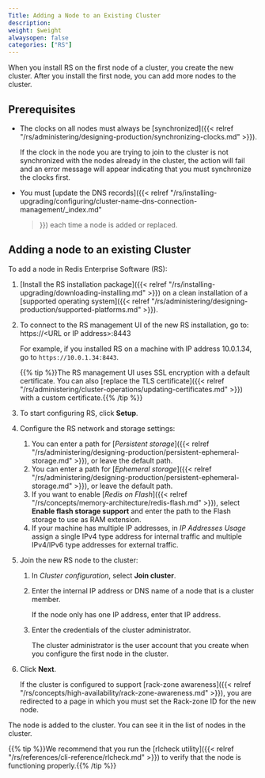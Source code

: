 ```yaml
---
Title: Adding a Node to an Existing Cluster
description: 
weight: $weight
alwaysopen: false
categories: ["RS"]
---
```

When you install RS on the first node of a cluster, you create the new cluster.
After you install the first node, you can add more nodes to the cluster.

## Prerequisites

- The clocks on all nodes must always be [synchronized]({{< relref
    "/rs/administering/designing-production/synchronizing-clocks.md" >}}).

    If the clock in the node you are trying to join to the cluster is not
    synchronized with the nodes already in the cluster, the action will fail
    and an error message will appear indicating that you must synchronize
    the clocks first.

- You must [update the DNS records]({{< relref
    "/rs/installing-upgrading/configuring/cluster-name-dns-connection-management/_index.md"
    >}}) each time a node is added or replaced.

## Adding a node to an existing Cluster

To add a node in Redis Enterprise Software (RS):

1. [Install the RS installation package]({{< relref
    "/rs/installing-upgrading/downloading-installing.md" >}}) on a clean installation
    of a [supported operating system]({{< relref
    "/rs/administering/designing-production/supported-platforms.md" >}}).
1. To connect to the RS management UI of the new RS installation, go to:
    https://\<URL or IP address>:8443

    For example, if you installed RS on a machine with IP address 10.0.1.34,
    go to `https://10.0.1.34:8443`.

    {{% tip %}}The RS management UI uses SSL encryption with a default certificate.
    You can also [replace the TLS certificate]({{< relref
    "/rs/administering/cluster-operations/updating-certificates.md" >}}) with a
    custom certificate.{{% /tip %}}

1. To start configuring RS, click **Setup**.
1. Configure the RS network and storage settings:
    1. You can enter a path for [*Persistent storage*]({{< relref
        "/rs/administering/designing-production/persistent-ephemeral-storage.md" >}}),
        or leave the default path.
    1. You can enter a path for [*Ephemeral storage*]({{< relref
        "/rs/administering/designing-production/persistent-ephemeral-storage.md" >}}),
        or leave the default path.
    1. If you want to enable [*Redis on Flash*]({{< relref
        "/rs/concepts/memory-architecture/redis-flash.md" >}}), select
        **Enable flash storage support** and enter the path to the Flash storage
        to use as RAM extension.
    1. If your machine has multiple IP addresses, in *IP Addresses Usage* assign
        a single IPv4 type address for internal traffic and multiple IPv4/IPv6
        type addresses for external traffic.
1. Join the new RS node to the cluster:
    1. In *Cluster configuration*, select **Join cluster**.
    1. Enter the internal IP address or DNS name of a node that is a cluster member.

        If the node only has one IP address, enter that IP address.

    1. Enter the credentials of the cluster administrator.

        The cluster administrator is the user account that you create when you
        configure the first node in the cluster.

1. Click **Next**.

    If the cluster is configured to support [rack-zone awareness]({{< relref
    "/rs/concepts/high-availability/rack-zone-awareness.md" >}}), you are
    redirected to a page in which you must set the Rack-zone ID for the new node.

The node is added to the cluster. You can see it in the list of nodes in the
cluster.

{{% tip %}}We recommend that you run the [rlcheck utility]({{< relref
"/rs/references/cli-reference/rlcheck.md" >}}) to verify that the node is functioning
properly.{{% /tip %}}
